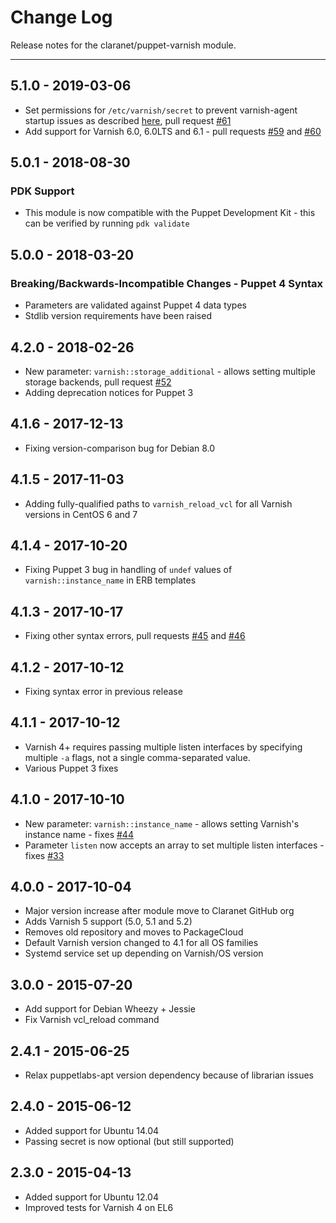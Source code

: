 # Change Log

Release notes for the claranet/puppet-varnish module.

------------------------------------------

## 5.1.0 - 2019-03-06

  * Set permissions for `/etc/varnish/secret` to prevent varnish-agent startup issues as described [here](https://github.com/varnish/vagent2/issues/191), pull request [#61](https://github.com/claranet/puppet-varnish/issues/61)
  * Add support for Varnish 6.0, 6.0LTS and 6.1 - pull requests [#59](https://github.com/claranet/puppet-varnish/issues/59) and [#60](https://github.com/claranet/puppet-varnish/issues/60)

## 5.0.1 - 2018-08-30

### PDK Support
  * This module is now compatible with the Puppet Development Kit - this can be verified by running `pdk validate`

## 5.0.0 - 2018-03-20

### Breaking/Backwards-Incompatible Changes - Puppet 4 Syntax
  * Parameters are validated against Puppet 4 data types
  * Stdlib version requirements have been raised

## 4.2.0 - 2018-02-26
  * New parameter: `varnish::storage_additional` - allows setting multiple storage backends, pull request [#52](https://github.com/claranet/puppet-varnish/issues/52)
  * Adding deprecation notices for Puppet 3

## 4.1.6 - 2017-12-13
  * Fixing version-comparison bug for Debian 8.0

## 4.1.5 - 2017-11-03
  * Adding fully-qualified paths to `varnish_reload_vcl` for all Varnish versions in CentOS 6 and 7

## 4.1.4 - 2017-10-20
  * Fixing Puppet 3 bug in handling of `undef` values of `varnish::instance_name` in ERB templates

## 4.1.3 - 2017-10-17
  * Fixing other syntax errors, pull requests [#45](https://github.com/claranet/puppet-varnish/issues/45) and [#46](https://github.com/claranet/puppet-varnish/issues/46)

## 4.1.2 - 2017-10-12
  * Fixing syntax error in previous release

## 4.1.1 - 2017-10-12
  * Varnish 4+ requires passing multiple listen interfaces by specifying multiple `-a` flags, not a single comma-separated value.
  * Various Puppet 3 fixes

## 4.1.0 - 2017-10-10
  * New parameter: `varnish::instance_name` - allows setting Varnish's instance name - fixes [#44](https://github.com/claranet/puppet-varnish/issues/44)
  * Parameter `listen` now accepts an array to set multiple listen interfaces - fixes [#33](https://github.com/claranet/puppet-varnish/issues/33)

## 4.0.0 - 2017-10-04
  * Major version increase after module move to Claranet GitHub org
  * Adds Varnish 5 support (5.0, 5.1 and 5.2)
  * Removes old repository and moves to PackageCloud
  * Default Varnish version changed to 4.1 for all OS families
  * Systemd service set up depending on Varnish/OS version

## 3.0.0 - 2015-07-20
  * Add support for Debian Wheezy + Jessie
  * Fix Varnish vcl_reload command

## 2.4.1 - 2015-06-25
  * Relax puppetlabs-apt version dependency because of librarian issues

## 2.4.0 - 2015-06-12
  * Added support for Ubuntu 14.04
  * Passing secret is now optional (but still supported)

## 2.3.0 - 2015-04-13
  * Added support for Ubuntu 12.04
  * Improved tests for Varnish 4 on EL6
